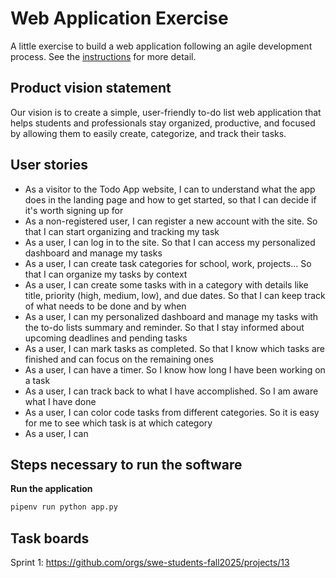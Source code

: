 # Web Application Exercise

A little exercise to build a web application following an agile development process. See the [instructions](instructions.md) for more detail.

## Product vision statement

Our vision is to create a simple, user-friendly to-do list web application that helps students and professionals stay organized, productive, and focused by allowing them to easily create, categorize, and track their tasks.

## User stories
- As a visitor to the Todo App website, I can to understand what the app does in the landing page and how to get started, so that I can decide if it's worth signing up for
- As a non-registered user, I can register a new account with the site. So that I can start organizing and tracking my task
- As a user, I can log in to the site. So that I can access my personalized dashboard and manage my tasks
- As a user, I can create task categories for school, work, projects... So that I can organize my tasks by context
- As a user, I can create some tasks with in a category with details like title, priority (high, medium, low), and due dates. So that I can keep track of what needs to be done and by when
- As a user, I can my personalized dashboard and manage my tasks with the to-do lists summary and reminder. So that I stay informed about upcoming deadlines and pending tasks
- As a user, I can mark tasks as completed. So that I know which tasks are finished and can focus on the remaining ones
- As a user, I can have a timer. So I know how long I have been working on a task
- As a user, I can track back to what I have accomplished. So I am aware what I have done
- As a user, I can color code tasks from different categories. So it is easy for me to see which task is at which category
- As a user, I can 

## Steps necessary to run the software

**Run the application**
   ```bash
   pipenv run python app.py
   ```
## Task boards

Sprint 1: https://github.com/orgs/swe-students-fall2025/projects/13
